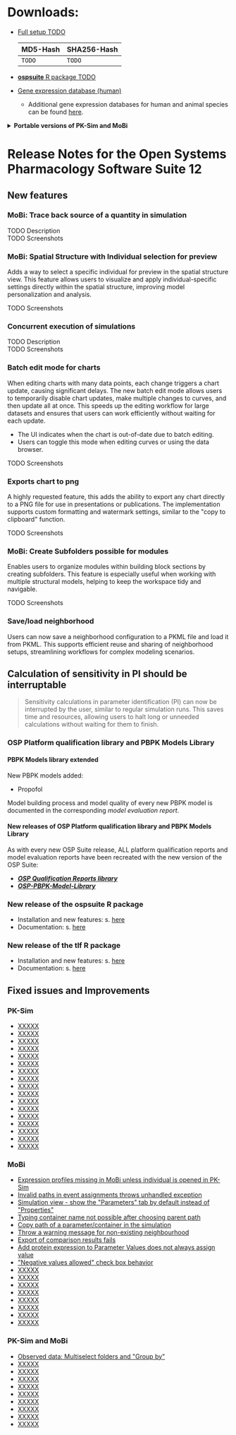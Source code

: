 # Downloads:

- [Full setup TODO](https://github.com/Open-Systems-Pharmacology/Suite/releases/download/v12.1/OSPSuite-Full.12.1.136.exe) 

  |**MD5-Hash**| **SHA256-Hash**|
  |-|-|
  |`TODO`|`TODO` |

- [**ospsuite** R package TODO](https://github.com/Open-Systems-Pharmacology/OSPSuite-R/releases/tag/v12.2.0)

- [Gene expression database (human)](https://github.com/Open-Systems-Pharmacology/Gene-Expression-Databases/releases/download/v2.0.0/GENEDB_human.expressionDb)
  - Additional gene expression databases for human and animal species can be found [here](https://github.com/Open-Systems-Pharmacology/Gene-Expression-Databases/releases/tag/v3.0.1). 
 <!--   (**NOTE: Validation of these databases is ongoing and not fully complete.**). -->

<details><summary><b>Portable versions of PK-Sim and MoBi</b></summary><br>

Portable versions provide an **alternative** way to use the tools if for some reason the full installation of the OSP software suite is not practical.
No installation is required: just download and extract the zip archives and run **PKSim.exe** or **MoBi.exe** from the extracted folder.

* [Download PK-Sim 12.1 portable version](https://github.com/Open-Systems-Pharmacology/PK-Sim/releases/tag/v12.1.222)
* [Download MoBi 12.1 portable version](https://github.com/Open-Systems-Pharmacology/MoBi/releases/tag/v12.1.227)

Notes for Portable Versions:

1. Portable versions do not affect the installed OSP Suite and do not interfere with each other. 
 
2. If you only need one tool (e.g. only PK-Sim) - there is no need to download another portable tool(s).
 
3. PK-Sim and MoBi rely on some common Windows components: **.NET Framework** and **C++ Runtime redistributable**. 
In most cases these components are already installed on the target machine. In the very unlikely case that they aren't:
    * If PK-Sim (or MoBi) Portable crashes immediately on startup: The _.NET Framework_ is missing. Download and install it from [here] (https://go.microsoft.com/fwlink/?LinkID=863265).
    * If the program starts and you can create a simulation, but running a simulation crashes: The _C++ Runtime_ is missing. Download and install it from [here](https://aka.ms/vs/16/release/vc_redist.x64.exe).
 
4. If you use the functionality "Send to MoBi" in PK-Sim: you have to enter the location of MoBi.exe (portable) in the program options (same vice versa for MoBi).
 
5. When you double-click PK-Sim or MoBi project in Windows Explorer - it will always start the **installed application** (the one installed with the full OSP Suite setup), not one of the portables.
 
6. If you are using the OSP Qualification Runner (as part of the OSP Qualification Framework) - the path to the portable PK-Sim folder must be passed as an argument, otherwise the installed version will be used.
</details> 

# Release Notes for the Open Systems Pharmacology Software Suite 12

## New features
<!--
<sup>(*)</sup> Implementation of the features was sponsored by **XXX**
-->

### MoBi: Trace back source of a quantity in simulation
TODO Description <br>
TODO Screenshots

### MoBi: Spatial Structure with Individual selection for preview
<!-- **Issue:** [Spatial Structure w/ Individual selection for preview](https://github.com/Open-Systems-Pharmacology/MoBi/issues/947) -->
Adds a way to select a specific individual for preview in the spatial structure view. This feature allows users to visualize and apply individual-specific settings directly within the spatial structure, improving model personalization and analysis.

TODO Screenshots

### Concurrent execution of simulations
TODO Description <br>
TODO Screenshots


### Batch edit mode for charts
<!-- **Issue:** [Batch edit mode for charts](https://github.com/Open-Systems-Pharmacology/OSPSuite.Core/issues/2536) -->
When editing charts with many data points, each change triggers a chart update, causing significant delays. The new batch edit mode allows users to temporarily disable chart updates, make multiple changes to curves, and then update all at once. This speeds up the editing workflow for large datasets and ensures that users can work efficiently without waiting for each update.
- The UI indicates when the chart is out-of-date due to batch editing.
- Users can toggle this mode when editing curves or using the data browser.

TODO Screenshots


### Exports chart to png
<!-- **Issue:** [Feature: Export chart to png](https://github.com/Open-Systems-Pharmacology/OSPSuite.Core/issues/1801) -->
A highly requested feature, this adds the ability to export any chart directly to a PNG file for use in presentations or publications. The implementation supports custom formatting and watermark settings, similar to the "copy to clipboard" function.

TODO Screenshots

### MoBi: Create Subfolders possible for modules
<!-- **Issue:** [Feature wish: Create Subfolders possible for modules](https://github.com/Open-Systems-Pharmacology/MoBi/issues/527) -->
Enables users to organize modules within building block sections by creating subfolders. 
This feature is especially useful when working with multiple structural models, helping to keep the workspace tidy and navigable.

TODO Screenshots


### Save/load neighborhood
<!-- **Issue:** [Save/load neighborhood](https://github.com/Open-Systems-Pharmacology/MoBi/issues/1318) -->
Users can now save a neighborhood configuration to a PKML file and load it from PKML. This supports efficient reuse and sharing of neighborhood setups, streamlining workflows for complex modeling scenarios.


## Calculation of sensitivity in PI should be interruptable
<!-- **Issue:** [Calculation of sensitivity in PI should be interruptable](https://github.com/Open-Systems-Pharmacology/OSPSuite.SimModel/issues/175) -->
> Sensitivity calculations in parameter identification (PI) can now be interrupted by the user, similar to regular simulation runs. This saves time and resources, allowing users to halt long or unneeded calculations without waiting for them to finish.




<!--
### OSP Platform qualification library and PBPK Models Library
#### PBPK Models library extended
New PBPK models added:
* ...

Model building process and model quality of every new PBPK model is documented in the corresponding _model evaluation report_. 
-->

### OSP Platform qualification library and PBPK Models Library
#### PBPK Models library extended
New PBPK models added:
* Propofol

Model building process and model quality of every new PBPK model is documented in the corresponding _model evaluation report_. 

#### New releases of OSP Platform qualification library and PBPK Models Library

As with every new OSP Suite release, ALL platform qualification reports and model evaluation reports have been recreated with the new version of the OSP Suite:
* [**_OSP Qualification Reports library_**](https://github.com/Open-Systems-Pharmacology/OSP-Qualification-Reports) 
* [**_OSP-PBPK-Model-Library_**](https://github.com/Open-Systems-Pharmacology/OSP-PBPK-Model-Library)

### New release of the **ospsuite** R package

* Installation and new features: s. [here](https://github.com/Open-Systems-Pharmacology/OSPSuite-R/releases/latest)
* Documentation: s. [here](https://www.open-systems-pharmacology.org/OSPSuite-R)

### New release of the **tlf** R package

* Installation and new features: s. [here](https://github.com/Open-Systems-Pharmacology/TLF-Library/releases/latest)
* Documentation: s. [here](https://www.open-systems-pharmacology.org/TLF-Library)

## Fixed issues and Improvements

### PK-Sim
* [XXXXX](XXXXX)
* [XXXXX](XXXXX)
* [XXXXX](XXXXX)
* [XXXXX](XXXXX)
* [XXXXX](XXXXX)
* [XXXXX](XXXXX)
* [XXXXX](XXXXX)
* [XXXXX](XXXXX)
* [XXXXX](XXXXX)
* [XXXXX](XXXXX)
* [XXXXX](XXXXX)
* [XXXXX](XXXXX)
* [XXXXX](XXXXX)
* [XXXXX](XXXXX)
* [XXXXX](XXXXX)
* [XXXXX](XXXXX)
* [XXXXX](XXXXX)


### MoBi
* [Expression profiles missing in MoBi unless individual is opened in PK-Sim](https://github.com/Open-Systems-Pharmacology/PK-Sim/issues/3145)
* [Invalid paths in event assignments throws unhandled exception](https://github.com/Open-Systems-Pharmacology/OSPSuite.Core/issues/2461)
* [Simulation view - show the "Parameters" tab by default instead of "Properties"](https://github.com/Open-Systems-Pharmacology/MoBi/issues/1723)
* [Typing container name not possible after choosing parent path](https://github.com/Open-Systems-Pharmacology/MoBi/issues/1929)
* [Copy path of a parameter/container in the simulation](https://github.com/Open-Systems-Pharmacology/MoBi/issues/1639)
* [Throw a warning message for non-existing neighbourhood](https://github.com/Open-Systems-Pharmacology/OSPSuite.Core/issues/2550)
* [Export of comparison results fails](https://github.com/Open-Systems-Pharmacology/OSPSuite.Core/issues/2580)
* [Add protein expression to Parameter Values does not always assign value](https://github.com/Open-Systems-Pharmacology/OSPSuite.Core/issues/2518)
* ["Negative values allowed" check box behavior](https://github.com/Open-Systems-Pharmacology/MoBi/issues/2091)
* [XXXXX](XXXXX)
* [XXXXX](XXXXX)
* [XXXXX](XXXXX)
* [XXXXX](XXXXX)
* [XXXXX](XXXXX)
* [XXXXX](XXXXX)
* [XXXXX](XXXXX)
* [XXXXX](XXXXX)


### PK-Sim and MoBi
* [Observed data: Multiselect folders and "Group by"](https://github.com/Open-Systems-Pharmacology/MoBi/issues/1797)
* [XXXXX](XXXXX)
* [XXXXX](XXXXX)
* [XXXXX](XXXXX)
* [XXXXX](XXXXX)
* [XXXXX](XXXXX)
* [XXXXX](XXXXX)
* [XXXXX](XXXXX)
* [XXXXX](XXXXX)
* [XXXXX](XXXXX)
